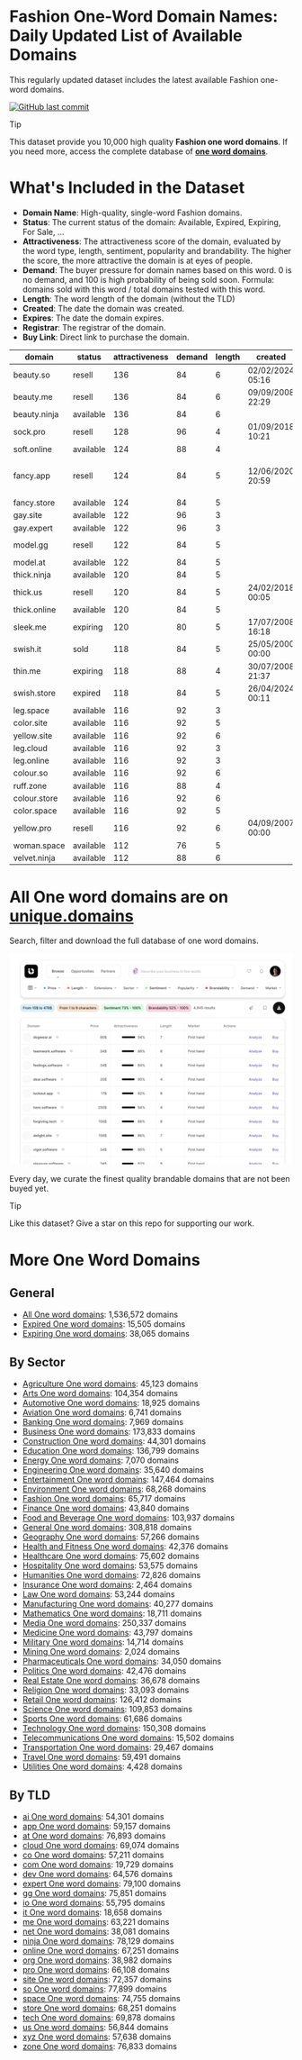 
# **Fashion One-Word Domain Names**: Daily Updated List of Available Domains

This regularly updated dataset includes the latest available Fashion one-word domains.

[![GitHub last commit](https://img.shields.io/github/last-commit/UniqueDomains/fashion-oneword-domains.svg?style=flat)]() 

> [!TIP]
> This dataset provide you 10,000 high quality **Fashion one word domains**.
> If you need more, access the complete database of **[one word domains](https://unique.domains?utm_source=github&utm_medium=dataset&utm_campaign=Fashion&utm_content=description.top)**.

# What's Included in the Dataset

- **Domain Name**: High-quality, single-word Fashion domains.
- **Status**: The current status of the domain: Available, Expired, Expiring, For Sale, ...
- **Attractiveness**: The attractiveness score of the domain, evaluated by the word type, length, sentiment, popularity and brandability. The higher the score, the more attractive the domain is at eyes of people.
- **Demand**: The buyer pressure for domain names based on this word. 0 is no demand, and 100 is high probability of being sold soon. Formula: domains sold with this word / total domains tested with this word.
- **Length**: The word length of the domain (without the TLD)
- **Created**: The date the domain was created.
- **Expires**: The date the domain expires.
- **Registrar**: The registrar of the domain.
- **Buy Link**: Direct link to purchase the domain.

| domain       | status    | attractiveness | demand | length | created          | expires          | registrar                                                 | sectors                              |
| ------------ | --------- | -------------- | ------ | ------ | ---------------- | ---------------- | --------------------------------------------------------- | ------------------------------------ |
| beauty.so    | resell    | 136            | 84     | 6      | 02/02/2024 05:16 | 02/02/2026 05:16 | SOSTEC TECHNOLOGIES_LR                                    | Fashion,Media,Retail                 |
| beauty.me    | resell    | 136            | 84     | 6      | 09/09/2008 22:29 | 09/09/2025 22:29 | NameCheap, Inc.                                           | Fashion,Media,Retail                 |
| beauty.ninja | available | 136            | 84     | 6      |                  |                  |                                                           | Fashion,Media,Retail                 |
| sock.pro     | resell    | 128            | 96     | 4      | 01/09/2018 10:21 | 01/09/2025 10:21 | Epik LLC                                                  | Fashion,Retail                       |
| soft.online  | available | 124            | 88     | 4      |                  |                  |                                                           | Fashion,Health and Fitness,Retail    |
| fancy.app    | resell    | 124            | 84     | 5      | 12/06/2020 20:59 | 12/06/2026 20:59 | Global Domains International, Inc. DBA DomainCostClub.com | Arts,Fashion,Media                   |
| fancy.store  | available | 124            | 84     | 5      |                  |                  |                                                           | Arts,Fashion,Media                   |
| gay.site     | available | 122            | 96     | 3      |                  |                  |                                                           | Entertainment,Fashion,Media          |
| gay.expert   | available | 122            | 96     | 3      |                  |                  |                                                           | Entertainment,Fashion,Media          |
| model.gg     | resell    | 122            | 84     | 5      |                  |                  | Enrapture Limited (https://enrapture.gg)                  | Business,Fashion,Technology          |
| model.at     | available | 122            | 84     | 5      |                  |                  |                                                           | Business,Fashion,Technology          |
| thick.ninja  | available | 120            | 84     | 5      |                  |                  |                                                           | Fashion,Food and Beverage,Media      |
| thick.us     | resell    | 120            | 84     | 5      | 24/02/2018 00:05 | 24/02/2026 00:05 | GoDaddy.com, LLC                                          | Fashion,Food and Beverage,Media      |
| thick.online | available | 120            | 84     | 5      |                  |                  |                                                           | Fashion,Food and Beverage,Media      |
| sleek.me     | expiring  | 120            | 80     | 5      | 17/07/2008 16:18 | 17/07/2025 16:18 | Dynadot Inc                                               | Automotive,Fashion,Technology        |
| swish.it     | sold      | 118            | 84     | 5      | 25/05/2000 00:00 | 15/12/2025 00:00 |                                                           | Entertainment,Fashion,Media          |
| thin.me      | expiring  | 118            | 88     | 4      | 30/07/2008 21:37 | 30/07/2025 21:37 | Dynadot Inc                                               | Fashion,Food and Beverage,Healthcare |
| swish.store  | expired   | 118            | 84     | 5      | 26/04/2024 00:11 | 26/04/2025 23:59 | Communigal Communications Ltd                             | Entertainment,Fashion,Media          |
| leg.space    | available | 116            | 92     | 3      |                  |                  |                                                           | Fashion,General,Healthcare,Sports    |
| color.site   | available | 116            | 92     | 5      |                  |                  |                                                           | Arts,Fashion,General                 |
| yellow.site  | available | 116            | 92     | 6      |                  |                  |                                                           | Arts,Fashion,Media                   |
| leg.cloud    | available | 116            | 92     | 3      |                  |                  |                                                           | Fashion,General,Healthcare,Sports    |
| leg.online   | available | 116            | 92     | 3      |                  |                  |                                                           | Fashion,General,Healthcare,Sports    |
| colour.so    | available | 116            | 92     | 6      |                  |                  |                                                           | Arts,Fashion,General                 |
| ruff.zone    | available | 116            | 88     | 4      |                  |                  |                                                           | Fashion                              |
| colour.store | available | 116            | 92     | 6      |                  |                  |                                                           | Arts,Fashion,General                 |
| color.space  | available | 116            | 92     | 5      |                  |                  |                                                           | Arts,Fashion,General                 |
| yellow.pro   | resell    | 116            | 92     | 6      | 04/09/2007 00:00 | 04/09/2025 00:00 | EnCirca, Inc.                                             | Arts,Fashion,Media                   |
| woman.space  | available | 112            | 76     | 5      |                  |                  |                                                           | Fashion,General,Healthcare           |
| velvet.ninja | available | 112            | 88     | 6      |                  |                  |                                                           | Arts,Fashion,Retail                  |

# All One word domains are on [unique.domains](https://unique.domains?utm_source=github&utm_medium=dataset&utm_campaign=Fashion&utm_content=description.bottom)

Search, filter and download the full database of one word domains.

[![Access the only remaining good domain names, before your competitors.](https://github.com/UniqueDomains/fashion-oneword-domains/blob/main/unique.domains.jpg?raw=true)](https://unique.domains?utm_source=github&utm_medium=dataset&utm_campaign=Fashion&utm_content=description.image)

Every day, we curate the finest quality brandable domains that are not been buyed yet.

> [!TIP]
> Like this dataset? Give a star on this repo for supporting our work.

# More One Word Domains

## General

- [All One word domains](https://github.com/UniqueDomains/oneword-domains): 1,536,572 domains
- [Expired One word domains](https://github.com/UniqueDomains/expired-oneword-domains): 15,505 domains
- [Expiring One word domains](https://github.com/UniqueDomains/expiring-oneword-domains): 38,065 domains
## By Sector

- [Agriculture One word domains](https://github.com/UniqueDomains/agriculture-oneword-domains): 45,123 domains
- [Arts One word domains](https://github.com/UniqueDomains/arts-oneword-domains): 104,354 domains
- [Automotive One word domains](https://github.com/UniqueDomains/automotive-oneword-domains): 18,925 domains
- [Aviation One word domains](https://github.com/UniqueDomains/aviation-oneword-domains): 6,741 domains
- [Banking One word domains](https://github.com/UniqueDomains/banking-oneword-domains): 7,969 domains
- [Business One word domains](https://github.com/UniqueDomains/business-oneword-domains): 173,833 domains
- [Construction One word domains](https://github.com/UniqueDomains/construction-oneword-domains): 44,301 domains
- [Education One word domains](https://github.com/UniqueDomains/education-oneword-domains): 136,799 domains
- [Energy One word domains](https://github.com/UniqueDomains/energy-oneword-domains): 7,070 domains
- [Engineering One word domains](https://github.com/UniqueDomains/engineering-oneword-domains): 35,640 domains
- [Entertainment One word domains](https://github.com/UniqueDomains/entertainment-oneword-domains): 147,464 domains
- [Environment One word domains](https://github.com/UniqueDomains/environment-oneword-domains): 68,268 domains
- [Fashion One word domains](https://github.com/UniqueDomains/fashion-oneword-domains): 65,717 domains
- [Finance One word domains](https://github.com/UniqueDomains/finance-oneword-domains): 43,840 domains
- [Food and Beverage One word domains](https://github.com/UniqueDomains/food-and-beverage-oneword-domains): 103,937 domains
- [General One word domains](https://github.com/UniqueDomains/general-oneword-domains): 308,818 domains
- [Geography One word domains](https://github.com/UniqueDomains/geography-oneword-domains): 57,266 domains
- [Health and Fitness One word domains](https://github.com/UniqueDomains/health-and-fitness-oneword-domains): 42,376 domains
- [Healthcare One word domains](https://github.com/UniqueDomains/healthcare-oneword-domains): 75,602 domains
- [Hospitality One word domains](https://github.com/UniqueDomains/hospitality-oneword-domains): 53,575 domains
- [Humanities One word domains](https://github.com/UniqueDomains/humanities-oneword-domains): 72,826 domains
- [Insurance One word domains](https://github.com/UniqueDomains/insurance-oneword-domains): 2,464 domains
- [Law One word domains](https://github.com/UniqueDomains/law-oneword-domains): 53,244 domains
- [Manufacturing One word domains](https://github.com/UniqueDomains/manufacturing-oneword-domains): 40,277 domains
- [Mathematics One word domains](https://github.com/UniqueDomains/mathematics-oneword-domains): 18,711 domains
- [Media One word domains](https://github.com/UniqueDomains/media-oneword-domains): 250,337 domains
- [Medicine One word domains](https://github.com/UniqueDomains/medicine-oneword-domains): 43,797 domains
- [Military One word domains](https://github.com/UniqueDomains/military-oneword-domains): 14,714 domains
- [Mining One word domains](https://github.com/UniqueDomains/mining-oneword-domains): 2,024 domains
- [Pharmaceuticals One word domains](https://github.com/UniqueDomains/pharmaceuticals-oneword-domains): 34,050 domains
- [Politics One word domains](https://github.com/UniqueDomains/politics-oneword-domains): 42,476 domains
- [Real Estate One word domains](https://github.com/UniqueDomains/real-estate-oneword-domains): 36,678 domains
- [Religion One word domains](https://github.com/UniqueDomains/religion-oneword-domains): 33,093 domains
- [Retail One word domains](https://github.com/UniqueDomains/retail-oneword-domains): 126,412 domains
- [Science One word domains](https://github.com/UniqueDomains/science-oneword-domains): 109,853 domains
- [Sports One word domains](https://github.com/UniqueDomains/sports-oneword-domains): 61,686 domains
- [Technology One word domains](https://github.com/UniqueDomains/technology-oneword-domains): 150,308 domains
- [Telecommunications One word domains](https://github.com/UniqueDomains/telecommunications-oneword-domains): 15,502 domains
- [Transportation One word domains](https://github.com/UniqueDomains/transportation-oneword-domains): 29,467 domains
- [Travel One word domains](https://github.com/UniqueDomains/travel-oneword-domains): 59,491 domains
- [Utilities One word domains](https://github.com/UniqueDomains/utilities-oneword-domains): 4,428 domains
## By TLD

- [ai One word domains](https://github.com/UniqueDomains/ai-oneword-domains): 54,301 domains
- [app One word domains](https://github.com/UniqueDomains/app-oneword-domains): 59,157 domains
- [at One word domains](https://github.com/UniqueDomains/at-oneword-domains): 76,893 domains
- [cloud One word domains](https://github.com/UniqueDomains/cloud-oneword-domains): 69,074 domains
- [co One word domains](https://github.com/UniqueDomains/co-oneword-domains): 57,211 domains
- [com One word domains](https://github.com/UniqueDomains/com-oneword-domains): 19,729 domains
- [dev One word domains](https://github.com/UniqueDomains/dev-oneword-domains): 64,576 domains
- [expert One word domains](https://github.com/UniqueDomains/expert-oneword-domains): 79,100 domains
- [gg One word domains](https://github.com/UniqueDomains/gg-oneword-domains): 75,851 domains
- [io One word domains](https://github.com/UniqueDomains/io-oneword-domains): 55,795 domains
- [it One word domains](https://github.com/UniqueDomains/it-oneword-domains): 18,658 domains
- [me One word domains](https://github.com/UniqueDomains/me-oneword-domains): 63,221 domains
- [net One word domains](https://github.com/UniqueDomains/net-oneword-domains): 38,081 domains
- [ninja One word domains](https://github.com/UniqueDomains/ninja-oneword-domains): 78,129 domains
- [online One word domains](https://github.com/UniqueDomains/online-oneword-domains): 67,251 domains
- [org One word domains](https://github.com/UniqueDomains/org-oneword-domains): 38,982 domains
- [pro One word domains](https://github.com/UniqueDomains/pro-oneword-domains): 66,108 domains
- [site One word domains](https://github.com/UniqueDomains/site-oneword-domains): 72,357 domains
- [so One word domains](https://github.com/UniqueDomains/so-oneword-domains): 77,899 domains
- [space One word domains](https://github.com/UniqueDomains/space-oneword-domains): 74,755 domains
- [store One word domains](https://github.com/UniqueDomains/store-oneword-domains): 68,251 domains
- [tech One word domains](https://github.com/UniqueDomains/tech-oneword-domains): 69,878 domains
- [us One word domains](https://github.com/UniqueDomains/us-oneword-domains): 56,844 domains
- [xyz One word domains](https://github.com/UniqueDomains/xyz-oneword-domains): 57,638 domains
- [zone One word domains](https://github.com/UniqueDomains/zone-oneword-domains): 76,833 domains
        